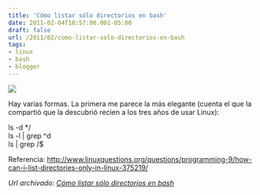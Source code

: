 ```yaml
---
title: 'Cómo listar sólo directorios en bash'
date: 2011-02-04T10:57:00.001-05:00
draft: false
url: /2011/02/como-listar-solo-directorios-en-bash
tags: 
- linux
- bash
- blogger
---
```


[![](https://3.bp.blogspot.com/_K2xwnQ4Llso/TUwhyQVJXyI/AAAAAAAABQ8/7Vr3QRUEWG8/s1600/tux-100.png)](https://3.bp.blogspot.com/_K2xwnQ4Llso/TUwhyQVJXyI/AAAAAAAABQ8/7Vr3QRUEWG8/s1600/tux-100.png)

Hay varias formas. La primera me parece la más elegante (cuenta el que la compartió que la descubrió recien a los tres años de usar Linux):  
  
ls -d \*/  
ls -l | grep ^d  
ls | grep /$  
  
Referencia: http://www.linuxquestions.org/questions/programming-9/how-can-i-list-directories-only-in-linux-375219/

_*Url archivado: [Cómo listar sólo directorios en bash](https://akcdev.blogspot.com/2011/02/como-listar-solo-directorios-en-bash.html)*_
